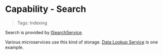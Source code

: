 # Capability - Search

> Tags: Indexing

Search is provided by [ISearchService](../ref/hydrogen-2.0/Search.Abstractions.md).

Various microservices use this kind of storage. [Data Lookup Service](../dir/common/dls.md) is one example.